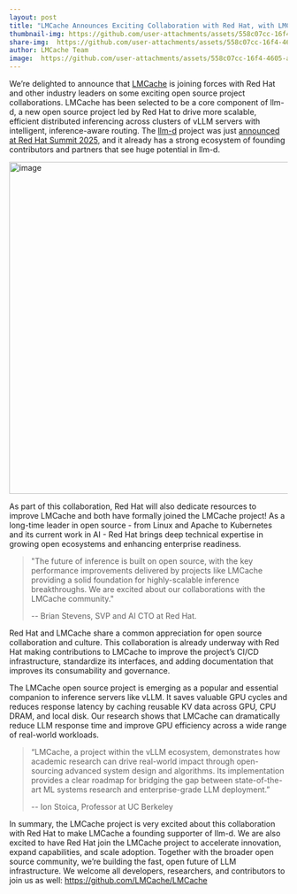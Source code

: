 ```yaml
---
layout: post
title: "LMCache Announces Exciting Collaboration with Red Hat, with LMCache Serving as a Founding Supporter of the llm-d project"
thumbnail-img: https://github.com/user-attachments/assets/558c07cc-16f4-4605-ab63-f46f870941cd
share-img:  https://github.com/user-attachments/assets/558c07cc-16f4-4605-ab63-f46f870941cd
author: LMCache Team
image:  https://github.com/user-attachments/assets/558c07cc-16f4-4605-ab63-f46f870941cd
---
```


We’re delighted to announce that [LMCache](https://github.com/LMCache/LMCache) is joining forces with Red Hat and other industry leaders on some exciting open source project collaborations. LMCache has been selected to be a core component of llm-d, a new open source project led by Red Hat to drive more scalable, efficient distributed inferencing across clusters of vLLM servers with intelligent, inference-aware routing. The [llm-d](https://github.com/llm-d/llm-d) project was just [announced at Red Hat Summit 2025](https://llm-d.ai/blog/llm-d-press-release), and it already has a strong ecosystem of founding contributors and partners that see huge potential in llm-d.

<img width="600" alt="image" src="https://github.com/user-attachments/assets/7fe75abb-3bb3-4008-b443-60aff101dd64" />


As part of this collaboration, Red Hat will also dedicate resources to improve LMCache and both have formally joined the LMCache project! As a long-time leader in open source - from Linux and Apache to Kubernetes and its current work in AI - Red Hat brings deep technical expertise in growing open ecosystems and enhancing enterprise readiness. 

> "The future of inference is built on open source, with the key performance improvements delivered by projects like LMCache providing a solid foundation for highly-scalable inference breakthroughs. We are excited about our collaborations with the LMCache community."
> 
> -- Brian Stevens, SVP and AI CTO at Red Hat.

Red Hat and LMCache share a common appreciation for open source collaboration and culture. This collaboration is already underway with Red Hat making contributions to LMCache to improve the project’s CI/CD infrastructure, standardize its interfaces, and adding documentation that improves its consumability and governance. 

The LMCache open source project is emerging as a popular and essential companion to inference servers like vLLM. It saves valuable GPU cycles and reduces response latency by caching reusable KV data across GPU, CPU DRAM, and local disk. Our research shows that LMCache can dramatically reduce LLM response time and improve GPU efficiency across a wide range of real-world workloads.

> “LMCache, a project within the vLLM ecosystem, demonstrates how academic research can drive real-world impact through open-sourcing advanced system design and algorithms. Its implementation provides a clear roadmap for bridging the gap between state-of-the-art ML systems research and enterprise-grade LLM deployment.”
>
> -- Ion Stoica, Professor at UC Berkeley

In summary, the LMCache project is very excited about this collaboration with Red Hat to make LMCache a founding supporter of llm-d. We are also excited to have Red Hat join the LMCache project to accelerate innovation, expand capabilities, and scale adoption. Together with the broader open source community, we’re building the fast, open future of LLM infrastructure. We welcome all developers, researchers, and contributors to join us as well: https://github.com/LMCache/LMCache
